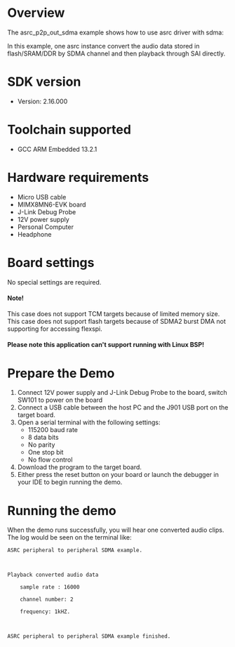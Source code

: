 Overview
========
The asrc_p2p_out_sdma example shows how to use asrc driver with sdma:

In this example, one asrc instance convert the audio data stored in flash/SRAM/DDR by SDMA channel and then playback through SAI directly.

SDK version
===========
- Version: 2.16.000

Toolchain supported
===================
- GCC ARM Embedded  13.2.1

Hardware requirements
=====================
- Micro USB cable
- MIMX8MN6-EVK board
- J-Link Debug Probe
- 12V power supply
- Personal Computer
- Headphone

Board settings
==============
No special settings are required.


#### Note! ####
This case does not support TCM targets because of limited memory size.
This case does not support flash targets because of SDMA2 burst DMA not supporting for accessing flexspi.

#### Please note this application can't support running with Linux BSP! ####

Prepare the Demo
================
1.  Connect 12V power supply and J-Link Debug Probe to the board, switch SW101 to power on the board
2.  Connect a USB cable between the host PC and the J901 USB port on the target board.
3.  Open a serial terminal with the following settings:
    - 115200 baud rate
    - 8 data bits
    - No parity
    - One stop bit
    - No flow control
4.  Download the program to the target board.
5.  Either press the reset button on your board or launch the debugger in your IDE to begin running the demo.

Running the demo
================
When the demo runs successfully, you will hear one converted audio clips.
The log would be seen on the terminal like:

~~~~~~~~~~~~~~~~~~~
ASRC peripheral to peripheral SDMA example.



Playback converted audio data

    sample rate : 16000

    channel number: 2

    frequency: 1kHZ.



ASRC peripheral to peripheral SDMA example finished.
~~~~~~~~~~~~~~~~~~~

